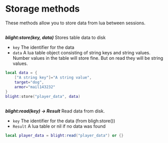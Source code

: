 # Storage methods

These methods allow you to store data from lua between sessions.

##

***blight:store(key, data)***
Stores table data to disk
- `key`     The identifier for the data
- `data`    A lua table object consisting of string keys and string values. Number values in the table will store fine. But on read they will be string values.

```lua
local data = {
    ["A string key"]="A string value",
    target="dog",
    armor="mail143232"
}
blight:store("player_data", data)
```

##

***blight:read(key) -> Result***
Read data from disk.
- `key`     The identifier for the data (from bligh:store())
- `Result`  A lua table or nil if no data was found

```lua
local player_data = blight:read("player_data") or {}
```

